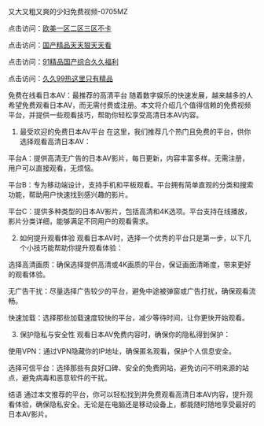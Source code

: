 
又大又粗又爽的少妇免费视频-0705MZ

点击访问：<a href="https://heiliaoga6s9v.pages.dev">欧美一区二区三区不卡</a>

点击访问：<a href="https://heiliaoow5kzm.pages.dev">国产精品天天狠天天看</a>

点击访问：<a href="https://heiliao2dmwwy.pages.dev">91精品国产综合久久福利</a>

点击访问：<a href="https://heiliaoll4qsx.pages.dev">久久99热这里只有精品</a>

免费在线看日本AV：最推荐的高清平台
随着数字娱乐的快速发展，越来越多的人希望免费观看日本AV，而无需付费或注册。本文将介绍几个值得信赖的免费视频平台，并提供一些观看技巧，帮助你轻松享受高清日本AV内容。

1. 最受欢迎的免费日本AV平台
在这里，我们推荐几个热门且免费的平台，供你选择观看高清日本AV：

平台A：提供高清无广告的日本AV影片，每日更新，内容丰富多样。无需注册，用户可以直接观看，无烦恼。

平台B：专为移动端设计，支持手机和平板观看。平台拥有简单直观的分类和搜索功能，帮助用户快速找到感兴趣的影片。

平台C：提供多种类型的日本AV影片，包括高清和4K选项。平台支持在线播放，影片分类详细，能够满足不同用户的观看需求。

2. 如何提升观看体验
观看日本AV时，选择一个优秀的平台只是第一步，以下几个小技巧能帮助你提升观看体验：

选择高清画质：确保选择提供高清或4K画质的平台，保证画面清晰度，带来更好的观看体验。

无广告干扰：尽量选择广告较少的平台，避免中途被弹窗或广告打扰，确保观看流畅。

快速加载：选择那些加载速度较快的平台，减少等待时间，让你更快开始观看。

3. 保护隐私与安全性
观看日本AV免费内容时，确保你的隐私得到保护：

使用VPN：通过VPN隐藏你的IP地址，确保匿名观看，保护个人信息安全。

选择可信平台：选择那些有良好口碑、安全的免费网站，避免访问不明来源的站点，避免病毒和恶意软件的干扰。

结语
通过本文推荐的平台，你可以轻松找到并免费观看高清日本AV内容，提升观看体验，确保隐私安全。无论是在电脑还是移动设备上，都能随时随地享受最好的日本AV影片。





<span style="display:none;">[Canonical link]( https://github.com/kol20250709/353215 ）</span>
